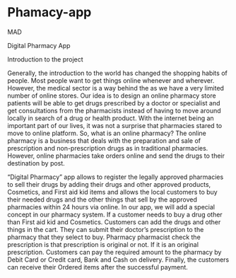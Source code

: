 # Phamacy-app
MAD

Digital Pharmacy App

Introduction to the project


Generally, the introduction to the world has changed the shopping habits of people. Most people want to get things online whenever and wherever. However, the medical sector is a way behind the as we have a very limited number of online stores. Our idea is to design an online pharmacy store patients will be able to get drugs prescribed by a doctor or specialist and get consultations from the pharmacists instead of having to move around locally in search of a drug or health product. With the internet being an important part of our lives, it was not a surprise that pharmacies stared to move to online platform. So, what is an online pharmacy? The online pharmacy is a business that deals with the preparation and sale of prescription and non-prescription drugs as in traditional pharmacies. However, online pharmacies take orders online and send the drugs to their destination by post.

“Digital Pharmacy” app allows to register the legally approved pharmacies to sell their drugs by adding their drugs and other approved products, Cosmetics, and First aid kid items and allows the local customers to buy their needed drugs and the other things that sell by the approved pharmacies within 24 hours via online. In our app, we will add a special concept in our pharmacy system. If a customer needs to buy a drug other than First aid kid and Cosmetics. Customers can add the drugs and other things in the cart. They can submit their doctor’s prescription to the pharmacy that they select to buy. Pharmacy pharmacist check the prescription is that prescription is original or not. If it is an original prescription. Customers can pay the required amount to the pharmacy by Debit Card or Credit card, Bank and Cash on delivery. Finally, the customers can receive their Ordered items after the successful payment.



